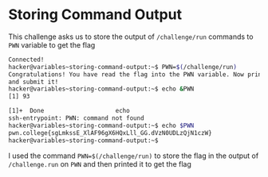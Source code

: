 # Storing Command Output
This challenge asks us to store the output of `/challenge/run` commands to `PWN` variable to get the flag
```bash
Connected!
hacker@variables~storing-command-output:~$ PWN=$(/challenge/run)
Congratulations! You have read the flag into the PWN variable. Now print it out
and submit it!
hacker@variables~storing-command-output:~$ echo &PWN
[1] 93

[1]+  Done                    echo
ssh-entrypoint: PWN: command not found
hacker@variables~storing-command-output:~$ echo $PWN
pwn.college{sgLmkssE_XlAF96gX6HQxLll_GG.dVzN0UDLzQjN1czW}
hacker@variables~storing-command-output:~$
```
I used the command `PWN=$(/challenge/run)` to store the flag in the output of `/challenge.run` on `PWN` and then printed it to get the flag
